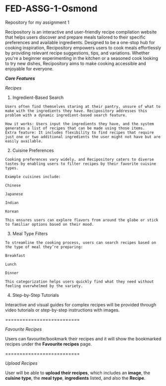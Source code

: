 # FED-ASSG-1-Osmond
Repository for my assignment 1

Recipository is an interactive and user-friendly recipe compilation website that helps users discover and prepare meals tailored to their specific preferences and available ingredients. Designed to be a one-stop hub for cooking inspiration, Recipository empowers users to cook meals effortlessly by providing relevant recipe suggestions, tips, and variations. Whether you're a beginner experimenting in the kitchen or a seasoned cook looking to try new dishes, Recipository aims to make cooking accessible and enjoyable for everyone.

***Core Features***


*Recipes*
  
  1. Ingredient-Based Search
     
    Users often find themselves staring at their pantry, unsure of what to make with the ingredients they have. Recipository addresses this problem with a dynamic ingredient-based search feature.
    
    How it works: Users input the ingredients they have, and the system generates a list of recipes that can be made using those items.
    Extra feature: It includes flexibility to find recipes that require just one or two additional ingredients the user might not have but are easily available.
  
  2. Cuisine Preferences
     
    Cooking preferences vary widely, and Recipository caters to diverse tastes by enabling users to filter recipes by their favorite cuisine types.
    
    Example cuisines include:
    
    Chinese
    
    Japanese
    
    Indian
    
    Korean
    
    This ensures users can explore flavors from around the globe or stick to familiar options based on their mood.
  
  3. Meal Type Filters
     
    To streamline the cooking process, users can search recipes based on the type of meal they’re preparing:
    
    Breakfast
    
    Lunch
    
    Dinner
  
    This categorization helps users quickly find what they need without feeling overwhelmed by the variety.
  
  4. Step-by-Step Tutorials
  
  Interactive and visual guides for complex recipes will be provided through video tutorials or step-by-step instructions with images.

==========================

*Favourite Recipes*

Users can favourite/bookmark their recipes and it will show the bookmarked recipes under the **Favourite recipes** page.

==========================

*Upload Recipes*

User will be able to **upload their recipes**, which includes an **image**, the **cuisine type**, the **meal type**, **ingredients** listed, and also the **Recipe**.


